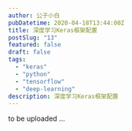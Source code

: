 ```yaml
---
author: 公子小白
pubDatetime: 2020-04-18T13:44:00Z
title: 深度学习Keras框架配置
postSlug: "13"
featured: false
draft: false
tags:
  - "keras"
  - "python"
  - "tensorflow"
  - "deep-learning"
description: 深度学习Keras框架配置
---
```


to be uploaded ...
